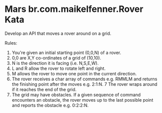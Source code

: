 Mars br.com.maikelfenner.Rover Kata
===============

Develop an API that moves a rover around on a grid.

Rules:

1. You're given an initial starting point (0,0,N) of a rover. 
2. 0,0 are X,Y co-ordinates of a grid of (10,10).
3. N is the direction it is facing (i.e. N,S,E,W). 
4. L and R allow the rover to rotate left and right.
5. M allows the rover to move one point in the current direction.
6. The rover receives a char array of commands e.g. RMMLM and returns the finishing point after the moves e.g. 2:1:N.
7 The rover wraps around if it reaches the end of the grid.
8. The grid may have obstacles. If a given sequence of command encounters an obstacle, the rover moves up to the last
possible point and reports the obstacle e.g. 0:2:2:N.